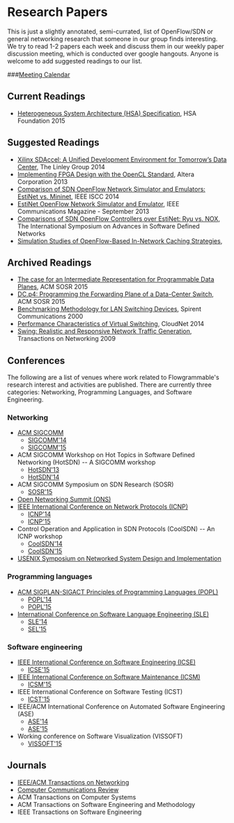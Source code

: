 # Research Papers

This is just a slightly annotated, semi-currated, list of OpenFlow/SDN or
general networking research that someone in our group finds interesting. We try
to read 1-2 papers each week and discuss them in our weekly paper discussion
meeting, which is conducted over google hangouts. Anyone is welcome to add
suggested readings to our list.


###[Meeting Calendar](https://www.google.com/calendar/embed?src=flowgrammable.com_bgcgtkj4at0mqq8h9q0q1ql69c%40group.calendar.google.com&ctz=America/New_York)


## Current Readings
* [Heterogeneous System Architecture (HSA) Specification](http://www.hsafoundation.com/html/HSA_Library.htm), HSA Foundation 2015


## Suggested Readings
* [Xilinx SDAccel: A Unified Development Environment for Tomorrow’s Data Center](http://www.xilinx.com/publications/prod_mktg/sdx/sdaccel-wp.pdf), The Linley Group 2014
* [Implementing FPGA Design with the OpenCL Standard](https://www.altera.com/content/dam/altera-www/global/en_US/pdfs/literature/wp/wp-01173-opencl.pdf), Altera Corporation 2013
* [Comparison of SDN OpenFlow Network Simulator and Emulators: EstiNet vs. Mininet](http://www.estinet.com/fckimages/14117014621397232509.pdf), IEEE ISCC 2014
* [EstiNet OpenFlow Network Simulator and Emulator](http://www.estinet.com/fckimages/1411701431891112745.pdf), IEEE Communications Magazine - September 2013 
* [Comparisons of SDN OpenFlow Controllers over EstiNet: Ryu vs. NOX](http://www.estinet.com/fckimages/1423026016445720673.pdf), The International Symposium on Advances in Software Defined Networks
* [Simulation Studies of OpenFlow-Based In-Network Caching Strategies](https://www.primessf.net/pub/Public/WebHome/FINAL.pdf),


## Archived Readings
* [The case for an Intermediate Representation for Programmable Data Planes](http://www.cs.princeton.edu/~mshahbaz/papers/sosr15-netasm.pdf), ACM SOSR 2015
* [DC.p4: Programming the Forwarding Plane of a Data-Center Switch](http://web.mit.edu/anirudh/www/sosr-dc-p4.pdf), ACM SOSR 2015
* [Benchmarking Methodology for LAN Switching Devices](https://www.ietf.org/rfc/rfc2889.txt), Spirent Communications 2000
* [Performance Characteristics of Virtual Switching](http://www.net.in.tum.de/fileadmin/bibtex/publications/papers/Open-vSwitch-CloudNet-14.pdf), CloudNet 2014
* [Swing: Realistic and Responsive Network Traffic
Generation](http://cseweb.ucsd.edu/~kvishwanath/papers/swington.pdf),
Transactions on Networking 2009


## Conferences

The following are a list of venues where work related to Flowgrammable's
research interest and activities are published. There are currently three 
categories: Networking, Programming Languages, and Software Engineering.


### Networking
* [ACM SIGCOMM](http://www.sigcomm.org/)
  * [SIGCOMM'14](http://conferences.sigcomm.org/sigcomm/2014/)
  * [SIGCOMM'15](http://conferences.sigcomm.org/sigcomm/2015/)
* ACM SIGCOMM Workshop on Hot Topics in Software Defined Networking (HotSDN) -- A SIGCOMM workshop
  * [HotSDN'13](http://conferences.sigcomm.org/sigcomm/2013/hotsdn.php)
  * [HotSDN'14](http://conferences.sigcomm.org/sigcomm/2014/hotsdn.php)
* ACM SIGCOMM Symposium on SDN Research (SOSR)
  * [SOSR'15](http://www.opennetsummit.org/sosr15.php)
* [Open Networking Summit (ONS)](http://www.opennetsummit.org/)
* [IEEE International Conference on Network Protocols (ICNP)](http://www.ieee-icnp.org/)
  * [ICNP'14](http://icnp14.cs.unc.edu/workshops.html)
  * [ICNP'15](http://icnp15.cs.ucr.edu/index.html)
* Control Operation and Application in SDN Protocols (CoolSDN) -- An ICNP workshop
  * [CoolSDN'14](http://success.cse.tamu.edu/CoolSDN2014/)
  * [CoolSDN'15](http://success.cse.tamu.edu/CoolSDN2015/)
* [USENIX Symposium on Networked System Design and Implementation](https://www.usenix.org/conference/nsdi15)


### Programming languages
* [ACM SIGPLAN-SIGACT Principles of Programming Languages (POPL)](http://www.sigplan.org/Conferences/POPL/)
  * [POPL'14](http://popl.mpi-sws.org/2014/)
  * [POPL'15](http://popl.mpi-sws.org/2015/)
* [International Conference on Software Language Engineering (SLE)](http://www.sleconf.org/)
  * [SLE'14](http://www.sleconf.org/2014/)
  * [SEL'15](http://www.sleconf.org/2015/)


### Software engineering
* [IEEE International Conference on Software Engineering (ICSE)](http://www.icse-conferences.org/)
  * [ICSE'15](http://2015.icse-conferences.org/)
* [IEEE International Conference on Software Maintenance (ICSM)](http://conferences.computer.org/icsm/)
  * [ICSM'15](http://www.icsme.uni-bremen.de/)
* IEEE International Conference on Software Testing (ICST)
  * [ICST'15](http://icst2015.ist.tu-graz.ac.at/)
* IEEE/ACM International Conference on Automated Software Engineering (ASE)
  * [ASE'14](http://ase2014.org/)
  * [ASE'15](http://ase2015.unl.edu/)
* Working conference on Software Visualization (VISSOFT)
  * [VISSOFT'15](http://vissoft.dcc.uchile.cl/)


## Journals
* [IEEE/ACM Transactions on Networking](http://www.ifp.illinois.edu/ton/index.html)
* [Computer Communications Review](http://www.sigcomm.org/publications/computer-communication-review)
* ACM Transactions on Computer Systems
* ACM Transactions on Software Engineering and Methodology
* IEEE Transactions on Software Engineering
